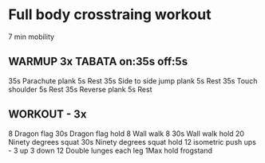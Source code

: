 # Full body crosstraing workout

7 min mobility

## WARMUP  3x TABATA on:35s off:5s

35s Parachute plank
5s  Rest
35s Side to side jump plank
5s  Rest
35s Touch shoulder
5s  Rest
35s Reverse plank
5s  Rest

## WORKOUT - 3x

8     Dragon flag
30s   Dragon flag hold
8     Wall walk 8
30s   Wall walk hold
20    Ninety degrees squat
30s   Ninety degrees squat hold
12    isometric push ups - 3 up 3 down
12    Double lunges each leg
1Max  hold frogstand
